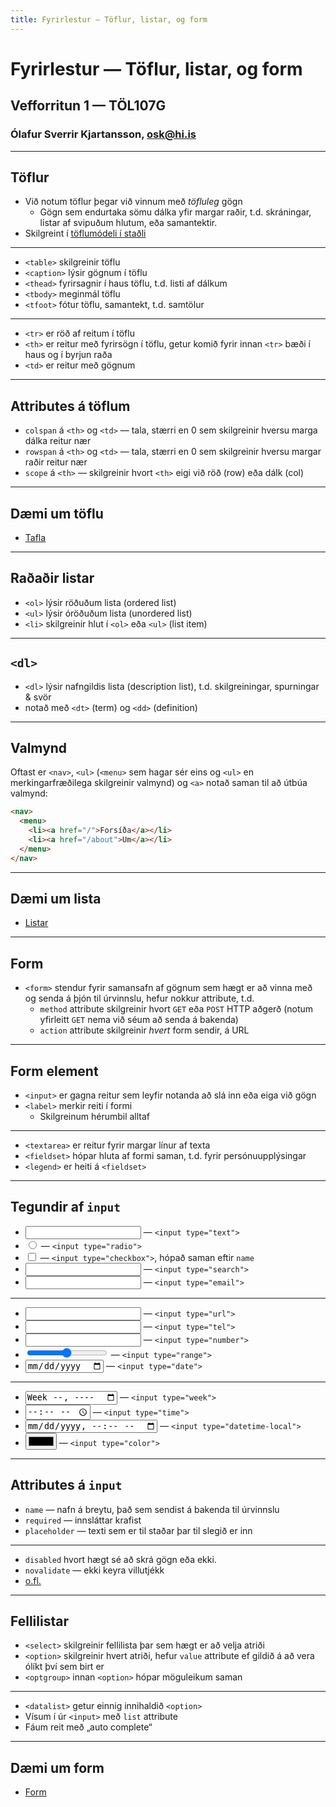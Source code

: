 ```yaml
---
title: Fyrirlestur — Töflur, listar, og form
---
```


# Fyrirlestur — Töflur, listar, og form

## Vefforritun 1 — TÖL107G

### Ólafur Sverrir Kjartansson, [osk@hi.is](mailto:osk@hi.is)

---

## Töflur

* Við notum töflur þegar við vinnum með _töfluleg_ gögn
  * Gögn sem endurtaka sömu dálka yfir margar raðir, t.d. skráningar, listar af svipuðum hlutum, eða samantektir.
* Skilgreint í [töflumódeli í staðli](https://html.spec.whatwg.org/multipage/tables.html#table-model)

***

* `<table>` skilgreinir töflu
* `<caption>` lýsir gögnum í töflu
* `<thead>` fyrirsagnir í haus töflu, t.d. listi af dálkum
* `<tbody>` meginmál töflu
* `<tfoot>` fótur töflu, samantekt, t.d. samtölur

***

* `<tr>` er röð af reitum í töflu
* `<th>` er reitur með fyrirsögn í töflu, getur komið fyrir innan `<tr>` bæði í haus og í byrjun raða
* `<td>` er reitur með gögnum

***

## Attributes á töflum

* `colspan` á `<th>` og `<td>` — tala, stærri en 0 sem skilgreinir hversu marga dálka reitur nær
* `rowspan` á `<th>` og `<td>` — tala, stærri en 0 sem skilgreinir hversu margar raðir reitur nær
* `scope` á `<th>` — skilgreinir hvort `<th>` eigi við röð (row) eða dálk (col)

***

## Dæmi um töflu

* [Tafla](daemi/table.html)

---

## Raðaðir listar

* `<ol>` lýsir röðuðum lista (ordered list)
* `<ul>` lýsir óröðuðum lista (unordered list)
* `<li>` skilgreinir hlut í `<ol>` eða `<ul>` (list item)

***

## `<dl>`

* `<dl>` lýsir nafngildis lista (description list), t.d. skilgreiningar, spurningar & svör
* notað með `<dt>` (term) og `<dd>` (definition)

***

## Valmynd

Oftast er `<nav>`, `<ul>` (`<menu>` sem hagar sér eins og `<ul>` en merkingarfræðilega skilgreinir valmynd) og `<a>` notað saman til að útbúa valmynd:

```html
<nav>
  <menu>
    <li><a href="/">Forsíða</a></li>
    <li><a href="/about">Um</a></li>
  </menu>
</nav>
```

***

## Dæmi um lista

* [Listar](daemi/list.html)

---

## Form

* `<form>` stendur fyrir samansafn af gögnum sem hægt er að vinna með og senda á þjón til úrvinnslu, hefur nokkur attribute, t.d.
  * `method` attribute skilgreinir hvort `GET` eða `POST` HTTP aðgerð (notum yfirleitt `GET` nema við séum að senda á bakenda)
  * `action` attribute skilgreinir _hvert_ form sendir, á URL

***

## Form element

* `<input>` er gagna reitur sem leyfir notanda að slá inn eða eiga við gögn
* `<label>` merkir reiti í formi
  * Skilgreinum hérumbil alltaf

***

* `<textarea>` er reitur fyrir margar línur af texta
* `<fieldset>` hópar hluta af formi saman, t.d. fyrir persónuupplýsingar
* `<legend>` er heiti á `<fieldset>`

***

## Tegundir af `input`

* <input type="text"> — `<input type="text">`
* <input type="radio"> — `<input type="radio">`
* <input type="checkbox"> — `<input type="checkbox">`, hópað saman eftir `name`
* <input type="search"> — `<input type="search">`
* <input type="email"> — `<input type="email">`

***

* <input type="url"> — `<input type="url">`
* <input type="tel"> — `<input type="tel">`
* <input type="number"> — `<input type="number">`
* <input type="range"> — `<input type="range">`
* <input type="date"> — `<input type="date">`

***

* <input type="week"> — `<input type="week">`
* <input type="time"> — `<input type="time">`
* <input type="datetime-local"> — `<input type="datetime-local">`
* <input type="color"> — `<input type="color">`

***

## Attributes á `input`

* `name` — nafn á breytu, það sem sendist á bakenda til úrvinnslu
* `required` — innsláttar krafist
* `placeholder` — texti sem er til staðar þar til slegið er inn

***

* `disabled` hvort hægt sé að skrá gögn eða ekki.
* `novalidate` — ekki keyra villutjékk
* [o.fl.](https://bok.vefforritun.is/05.toflur-listar-form.html#5.3.2)

***

## Fellilistar

* `<select>` skilgreinir fellilista þar sem hægt er að velja atriði
* `<option>` skilgreinir hvert atriði, hefur `value` attribute ef gildið á að vera ólíkt því sem birt er
* `<optgroup>` innan `<option>` hópar möguleikum saman

***

* `<datalist>` getur einnig innihaldið `<option>`
* Vísum í úr `<input>` með `list` attribute
* Fáum reit með „auto complete“

***

## Dæmi um form

* [Form](daemi/form.html)
